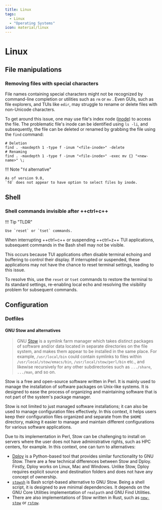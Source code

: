 ```yaml
---
title: Linux
tags:
  - Linux
  - "Operating Systems"
icon: material/linux
---
```


<!-- markdownlint-disable MD046 -->

# Linux

## File manipulations

### Removing files with special characters

File names containing special characters might not be recognized by
command-line completion or utilities such as `rm` or `mv` .
Even GUIs, such as file explorers,
and TUIs like `edir`,
may struggle to rename or delete files with non-Unicode characters.

To get around this issue,
one may use file's index node
([inode](https://en.wikipedia.org/wiki/Inode))
to access the file.
The problematic file's inode can be identified using `ls -li`,
and subsequently,
the file can be deleted or renamed by grabbing the file
using the `find` command:

```shell
# Deletion
find . -maxdepth 1 -type f -inum "<file-inode>" -delete
# Renaming
find . -maxdepth 1 -type f -inum "<file-inode>" -exec mv {} "<new-name>" \;
```

!!! Note "`fd` alternative"

    As of version 9.0,
    `fd` does not appear to have option to select files by inode.

## Shell

### Shell commands invisible after ++ctrl+c++

!!! Tip "TLDR"

    Use `reset` or `tset` commands.

When interrupting ++ctrl+c++ or suspending ++ctrl+z++ TUI applications,
subsequent commands in the Bash shell may not be visible.

This occurs because
TUI applications often disable terminal echoing and buffering to control their display.
If interrupted or suspended, these applications may not have the chance to reset terminal settings,
leading to this issue.

To resolve this,
use the `reset` or `tset` commands to restore the terminal to its standard settings,
re-enabling local echo and resolving the visibility problem for subsequent commands.

## Configuration

### Dotfiles

#### GNU Stow and alternatives

> GNU [Stow] is a symlink farm manager which takes distinct packages
> of software and/or data located in separate directories on the file system,
> and makes them appear to be installed in the same place.
> For example, `/usr/local/bin` could contain symlinks to files
> within `/usr/local/stow/emacs/bin`, `/usr/local/stow/perl/bin` etc.,
> and likewise recursively for any other subdirectories such as
> `.../share`, `.../man`, and so on.

Stow is a free and open-source software written in Perl.
It is mainly used to manage the installation of software packages
on Unix-like systems.
It is designed to ease the process of organizing and maintaining software
that is not part of the system's package manager.

Stow is not limited to just managed software installations;
it can also be used to manage configuration files effectively.
In this context,
it helps users keep their configuration files organized
and separate from the `$HOME` directory,
making it easier to manage and maintain different
configurations for various software applications.

Due to its implementation in Perl,
Stow can be challenging to install on servers
where the user does not have administrative rights,
such as HPC centers, for example.
In this context,
one can turn to alternatives:

- [Dploy] is a Python-based tool
  that provides similar functionality to GNU Stow.
  There are a few technical differences between Stow and Dploy.
  Firstly, Dploy works on Linux, Mac and Windows.
  Unlike Stow, Dploy requires explicit source and destination folders
  and does not have any concept of ownership.
- [`stowsh`][stowsh] is Bash script-based alternative to GNU Stow.
  Being a shell script, it is designed to ave minimal dependencies.
  It depends on the GNU Core Utilities implementation of `realpath`
  and GNU Find Utilities.
- There are also implementations of Stow written in Rust,
  such as [`new-stow`](https://github.com/adam-gaia/new-stow)
  or [`rstow`](https://github.com/qboileau/rstow).

[Stow]: https://www.gnu.org/software/stow/
[Dploy]: https://github.com/arecarn/dploy
[stowsh]: https://github.com/mikepqr/stowsh
